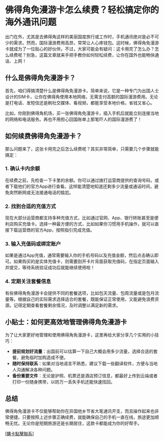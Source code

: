 # 佛得角免漫游卡怎么续费？轻松搞定你的海外通讯问题

出门在外，尤其是去佛得角这样的美丽国度旅行或工作时，手机通讯绝对是必不可少的需求。然而，国际漫游费用高昂，常常让人心疼钱包。这时候，佛得角免漫游卡就成为了一位贴心的好伙伴。不过，大家可能会有疑问：这卡用完了怎么办？怎么续费呢？别急，这篇文章就来手把手教你如何轻松续费，让你在国外也能畅快通话、上网！

## 什么是佛得角免漫游卡？

首先，咱们得搞清楚什么是佛得角免漫游卡。简单来说，它是一种专门为出国人士设计的SIM卡，让你在佛得角使用本地网络，无需支付高额的国际漫游费用。无论是打电话、发短信还是刷社交媒体、看视频，都能享受本地价格，省钱又省心。

比如，你刚到佛得角机场，买一张佛得角免漫游卡，插入手机后就能立刻连接当地的网络和电话服务。再也不用担心回国账单上那笔吓人的国际漫游费了！

## 如何续费佛得角免漫游卡？

那么问题来了，这张卡用完之后怎么续费呢？其实非常简单，只需要几个步骤就能搞定：

### 1. 确认卡内余额

在续费之前，先检查一下卡里的余额。你可以通过拨打运营商提供的查询号码，或者下载他们的官方App进行查看。这样能清楚地知道还剩多少流量或通话时间，避免突然断网或无法接通电话的尴尬。

### 2. 找到合适的充值方式

现在大部分运营商都支持多种充值方式，比如通过官网、App、银行转账甚至是便利店购买充值卡。选择一种最方便的方式，比如如果你习惯用手机操作，就可以直接下载运营商的官方App，按照指引完成充值。

### 3. 输入充值码或绑定账户

如果是通过App充值，通常需要输入你的手机号码以及充值金额，然后点击确认即可。如果购买的是实体充值卡，则需要刮开卡片背面获取充值码，在指定页面输入并提交，等待系统验证成功后就能继续使用啦！

### 4. 定期关注套餐信息

有些佛得角免漫游卡会提供不同的套餐选项，比如包天流量、包周流量或是包月流量等。根据自己的实际需求选择适合的套餐，既能保证正常使用，又能避免浪费资源。记得定期查看套餐剩余情况，及时调整以满足新的需求。

## 小贴士：如何更高效地管理佛得角免漫游卡

为了让大家更好地管理和使用佛得角免漫游卡，这里再给大家分享几个实用的小技巧：

- **提前规划好流量**：出国前可以估算一下自己大概会用多少流量，选择合适的套餐，避免临时加购造成不便。
- **随时保持联系**：如果对当地语言不熟悉，建议下载一些翻译软件，方便与当地人沟通解决各种问题。
- **备份重要文件**：无论是护照、机票还是酒店预订信息，都最好上传到云端或者打印一份随身携带，以防万一丢失手机还能快速找回。

## 总结

佛得角免漫游卡不仅能够帮助你在异国他乡节省大笔通讯开支，而且操作起来也非常便捷。只要按照上述步骤正确续费，就能确保自己的手机一直在线，旅途更加顺畅无忧。无论你是短期旅游还是长期居住，这款卡都能成为你的好帮手。

[[購卡點擊聯系](https://t.me/s/esim1088)]